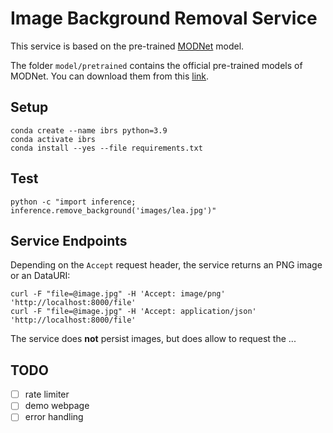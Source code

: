# Image Background Removal Service

This service is based on the pre-trained [MODNet](https://github.com/ZHKKKe/MODNet) model.

The folder `model/pretrained` contains the official pre-trained models of MODNet. You can download them from this [link](https://drive.google.com/drive/folders/1umYmlCulvIFNaqPjwod1SayFmSRHziyR?usp=sharing).

## Setup

    conda create --name ibrs python=3.9
    conda activate ibrs
    conda install --yes --file requirements.txt

## Test

    python -c "import inference; inference.remove_background('images/lea.jpg')"

## Service Endpoints

Depending on the `Accept` request header, the service returns an PNG image or an DataURI:

    curl -F "file=@image.jpg" -H 'Accept: image/png' 'http://localhost:8000/file'
    curl -F "file=@image.jpg" -H 'Accept: application/json' 'http://localhost:8000/file'

The service does **not** persist images, but does allow to request the ...


## TODO

- [ ] rate limiter
- [ ] demo webpage
- [ ] error handling

